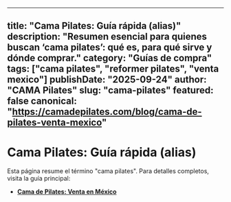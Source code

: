 
---
title: "Cama Pilates: Guía rápida (alias)"
description: "Resumen esencial para quienes buscan ‘cama pilates’: qué es, para qué sirve y dónde comprar."
category: "Guías de compra"
tags: ["cama pilates", "reformer pilates", "venta mexico"]
publishDate: "2025-09-24"
author: "CAMA Pilates"
slug: "cama-pilates"
featured: false
canonical: "https://camadepilates.com/blog/cama-de-pilates-venta-mexico"
---

# Cama Pilates: Guía rápida (alias)

Esta página resume el término "cama pilates". Para detalles completos, visita la guía principal:

- **[Cama de Pilates: Venta en México](/blog/cama-de-pilates-venta-mexico)**
